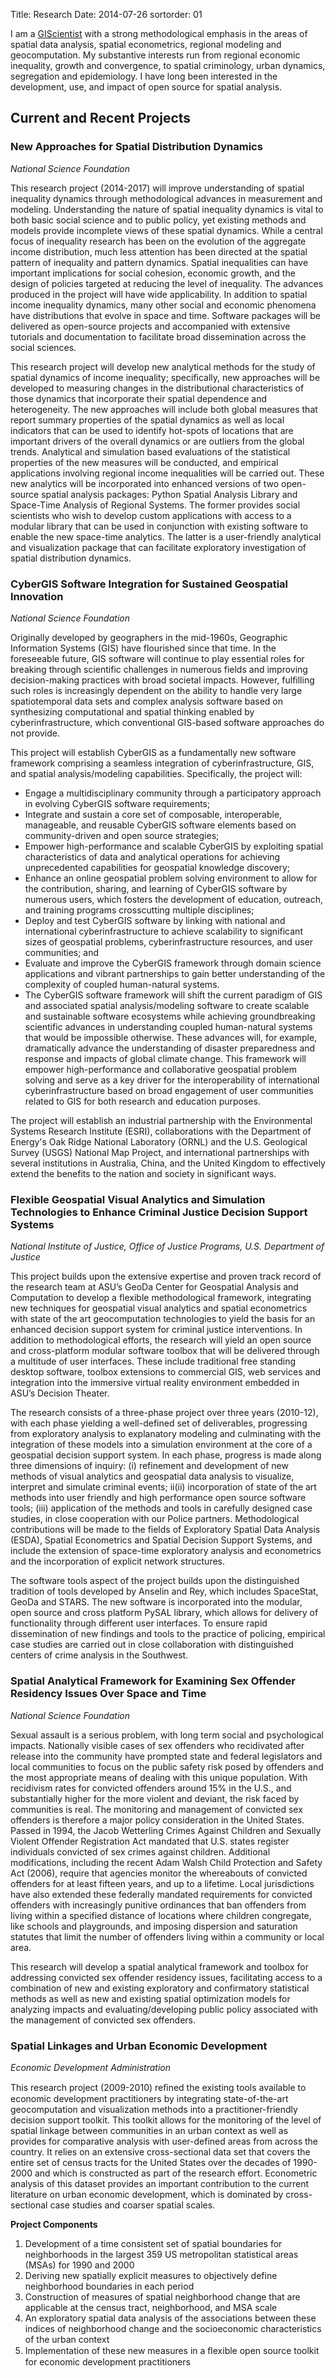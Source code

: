 Title: Research
Date: 2014-07-26
sortorder: 01


I am a [GIScientist](http://www.ncgia.ucsb.edu/giscc/units/u002/) with a
strong methodological emphasis in the areas of spatial data analysis,
spatial econometrics, regional modeling and geocomputation. My
substantive interests run from regional economic inequality, growth and
convergence, to spatial criminology, urban dynamics, segregation and
epidemiology. I have long been interested in the development, use, and
impact of open source for spatial analysis.

Current and Recent Projects
---------------------------

### New Approaches for Spatial Distribution Dynamics

*National Science Foundation*

This research project (2014-2017) will improve understanding of spatial inequality dynamics through methodological advances in measurement and modeling. Understanding the nature of spatial inequality dynamics is vital to both basic social science and to public policy, yet existing methods and models provide incomplete views of these spatial dynamics. While a central focus of inequality research has been on the evolution of the aggregate income distribution, much less attention has been directed at the spatial pattern of inequality and pattern dynamics. Spatial inequalities can have important implications for social cohesion, economic growth, and the design of policies targeted at reducing the level of inequality. The advances produced in the project will have wide applicability. In addition to spatial income inequality dynamics, many other social and economic phenomena have distributions that evolve in space and time. Software packages will be delivered as open-source projects and accompanied with extensive tutorials and documentation to facilitate broad dissemination across the social sciences.

This research project will develop new analytical methods for the study of spatial dynamics of income inequality; specifically, new approaches will be developed to measuring changes in the distributional characteristics of those dynamics that incorporate their spatial dependence and heterogeneity. The new approaches will include both global measures that report summary properties of the spatial dynamics as well as local indicators that can be used to identify hot-spots of locations that are important drivers of the overall dynamics or are outliers from the global trends. Analytical and simulation based evaluations of the statistical properties of the new measures will be conducted, and empirical applications involving regional income inequalities will be carried out. These new analytics will be incorporated into enhanced versions of two open-source spatial analysis packages: Python Spatial Analysis Library and Space-Time Analysis of Regional Systems. The former provides social scientists who wish to develop custom applications with access to a modular library that can be used in conjunction with existing software to enable the new space-time analytics. The latter is a user-friendly analytical and visualization package that can facilitate exploratory investigation of spatial distribution dynamics.

### CyberGIS Software Integration for Sustained Geospatial Innovation

*National Science Foundation*

Originally developed by geographers in the mid-1960s, Geographic
Information Systems (GIS) have flourished since that time. In the
foreseeable future, GIS software will continue to play essential roles
for breaking through scientific challenges in numerous fields and
improving decision-making practices with broad societal impacts.
However, fulfilling such roles is increasingly dependent on the ability
to handle very large spatiotemporal data sets and complex analysis
software based on synthesizing computational and spatial thinking
enabled by cyberinfrastructure, which conventional GIS-based software
approaches do not provide.

This project will establish CyberGIS as a fundamentally new software
framework comprising a seamless integration of cyberinfrastructure, GIS,
and spatial analysis/modeling capabilities. Specifically, the project
will:

-   Engage a multidisciplinary community through a participatory
    approach in evolving CyberGIS software requirements;
-   Integrate and sustain a core set of composable, interoperable,
    manageable, and reusable CyberGIS software elements based on
    community-driven and open source strategies;
-   Empower high-performance and scalable CyberGIS by exploiting
    spatial characteristics of data and analytical operations for
    achieving unprecedented capabilities for geospatial knowledge
    discovery;
-   Enhance an online geospatial problem solving environment to allow
    for the contribution, sharing, and learning of CyberGIS software
    by numerous users, which fosters the development of education,
    outreach, and training programs crosscutting multiple disciplines;
-   Deploy and test CyberGIS software by linking with national and
    international cyberinfrastructure to achieve scalability to
    significant sizes of geospatial problems, cyberinfrastructure
    resources, and user communities; and
-   Evaluate and improve the CyberGIS framework through domain science
    applications and vibrant partnerships to gain better understanding
    of the complexity of coupled human-natural systems.
-   The CyberGIS software framework will shift the current paradigm of
    GIS and associated spatial analysis/modeling software to create
    scalable and sustainable software ecosystems while achieving
    groundbreaking scientific advances in understanding coupled
    human-natural systems that would be impossible otherwise. These
    advances will, for example, dramatically advance the understanding
    of disaster preparedness and response and impacts of global
    climate change. This framework will empower high-performance and
    collaborative geospatial problem solving and serve as a key driver
    for the interoperability of international cyberinfrastructure
    based on broad engagement of user communities related to GIS for
    both research and education purposes.

The project will establish an industrial partnership with the
Environmental Systems Research Institute (ESRI), collaborations with the
Department of Energy's Oak Ridge National Laboratory (ORNL) and the U.S.
Geological Survey (USGS) National Map Project, and international
partnerships with several institutions in Australia, China, and the
United Kingdom to effectively extend the benefits to the nation and
society in significant ways.

### Flexible Geospatial Visual Analytics and Simulation Technologies to Enhance Criminal Justice Decision Support Systems

*National Institute of Justice, Office of Justice Programs, U.S.
Department of Justice*

This project builds upon the extensive expertise and proven track record
of the research team at ASU’s GeoDa Center for Geospatial Analysis and
Computation to develop a flexible methodological framework, integrating
new techniques for geospatial visual analytics and spatial econometrics
with state of the art geocomputation technologies to yield the basis for
an enhanced decision support system for criminal justice interventions.
In addition to methodological efforts, the research will yield an open
source and cross-platform modular software toolbox that will be
delivered through a multitude of user interfaces. These include
traditional free standing desktop software, toolbox extensions to
commercial GIS, web services and integration into the immersive virtual
reality environment embedded in ASU’s Decision Theater.

The research consists of a three-phase project over three years
(2010-12), with each phase yielding a well-defined set of deliverables,
progressing from exploratory analysis to explanatory modeling and
culminating with the integration of these models into a simulation
environment at the core of a geospatial decision support system. In each
phase, progress is made along three dimensions of inquiry: (i)
refinement and development of new methods of visual analytics and
geospatial data analysis to visualize, interpret and simulate criminal
events; ii(ii) incorporation of state of the art methods into user
friendly and high performance open source software tools; (iii)
application of the methods and tools in carefully designed case studies,
in close cooperation with our Police partners. Methodological
contributions will be made to the fields of Exploratory Spatial Data
Analysis (ESDA), Spatial Econometrics and Spatial Decision Support
Systems, and include the extension of space-time exploratory analysis
and econometrics and the incorporation of explicit network structures.

The software tools aspect of the project builds upon the distinguished
tradition of tools developed by Anselin and Rey, which includes
SpaceStat, GeoDa and STARS. The new software is incorporated into the
modular, open source and cross platform PySAL library, which allows for
delivery of functionality through different user interfaces. To ensure
rapid dissemination of new findings and tools to the practice of
policing, empirical case studies are carried out in close collaboration
with distinguished centers of crime analysis in the Southwest.

### Spatial Analytical Framework for Examining Sex Offender Residency Issues Over Space and Time

*National Science Foundation*

Sexual assault is a serious problem, with long term social and
psychological impacts. Nationally visible cases of sex offenders who
recidivated after release into the community have prompted state and
federal legislators and local communities to focus on the public safety
risk posed by offenders and the most appropriate means of dealing with
this unique population. With recidivism rates for convicted offenders
around 15% in the U.S., and substantially higher for the more violent
and deviant, the risk faced by communities is real. The monitoring and
management of convicted sex offenders is therefore a major policy
consideration in the United States. Passed in 1994, the Jacob Wetterling
Crimes Against Children and Sexually Violent Offender Registration Act
mandated that U.S. states register individuals convicted of sex crimes
against children. Additional modifications, including the recent Adam
Walsh Child Protection and Safety Act (2006), require that agencies
monitor the whereabouts of convicted offenders for at least fifteen
years, and up to a lifetime. Local jurisdictions have also extended
these federally mandated requirements for convicted offenders with
increasingly punitive ordinances that ban offenders from living within a
specified distance of locations where children congregate, like schools
and playgrounds, and imposing dispersion and saturation statutes that
limit the number of offenders living within a community or local area.

This research will develop a spatial analytical framework and toolbox
for addressing convicted sex offender residency issues, facilitating
access to a combination of new and existing exploratory and confirmatory
statistical methods as well as new and existing spatial optimization
models for analyzing impacts and evaluating/developing public policy
associated with the management of convicted sex offenders.

### Spatial Linkages and Urban Economic Development

*Economic Development Administration*

This research project (2009-2010) reﬁned the existing tools available to
economic development practitioners by integrating state-of-the-art
geocomputation and visualization methods into a practitioner-friendly
decision support toolkit. This toolkit allows for the monitoring of the
level of spatial linkage between communities in an urban context as well
as provides for comparative analysis with user-defined areas from across
the country. It relies on an extensive cross-sectional data set that
covers the entire set of census tracts for the United States over the
decades of 1990-2000 and which is constructed as part of the research
effort. Econometric analysis of this dataset provides an important
contribution to the current literature on urban economic development,
which is dominated by cross-sectional case studies and coarser spatial
scales.

**Project Components**

 1.  Development of a time consistent set of spatial boundaries for
     neighborhoods in the largest 359 US metropolitan statistical areas
     (MSAs) for 1990 and 2000
 2.  Deriving new spatially explicit measures to objectively define
     neighborhood boundaries in each period
 3.  Construction of measures of spatial neighborhood change that are
     applicable at the census tract, neighborhood, and MSA scale
 4.  An exploratory spatial data analysis of the associations between
     these indices of neighborhood change and the socioeconomic
     characteristics of the urban context
 5.  Implementation of these new measures in a ﬂexible open source
     toolkit for economic development practitioners

